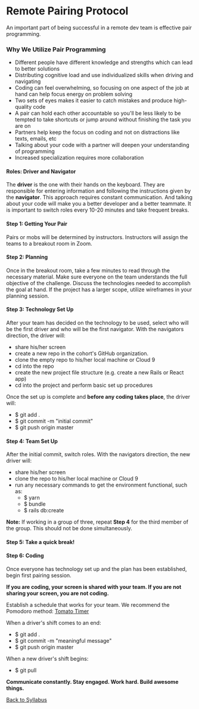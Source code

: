 # Remote Pairing Protocol

An important part of being successful in a remote dev team is effective pair programming.

### Why We Utilize Pair Programming
- Different people have different knowledge and strengths which can lead to better solutions
- Distributing cognitive load and use individualized skills when driving and navigating
- Coding can feel overwhelming, so focusing on one aspect of the job at hand can help focus energy on problem solving
- Two sets of eyes makes it easier to catch mistakes and produce high-quality code
- A pair can hold each other accountable so you'll be less likely to be tempted to take shortcuts or jump around without finishing the task you are on
- Partners help keep the focus on coding and not on distractions like texts, emails, etc
- Talking about your code with a partner will deepen your understanding of programming
- Increased specialization requires more collaboration

#### Roles: Driver and Navigator
The **driver** is the one with their hands on the keyboard. They are responsible for entering information and following the instructions given by the **navigator**. This approach requires constant communication. And talking about your code will make you a better developer and a better teammate. It is important to switch roles every 10-20 minutes and take frequent breaks.

#### Step 1: Getting Your Pair
Pairs or mobs will be determined by instructors. Instructors will assign the teams to a breakout room in Zoom.

#### Step 2: Planning
Once in the breakout room, take a few minutes to read through the necessary material. Make sure everyone on the team understands the full objective of the challenge. Discuss the technologies needed to accomplish the goal at hand. If the project has a larger scope, utilize wireframes in your planning session.

#### Step 3: Technology Set Up
After your team has decided on the technology to be used, select who will be the first driver and who will be the first navigator. With the navigators direction, the driver will:
- share his/her screen
- create a new repo in the cohort's GitHub organization.
- clone the empty repo to his/her local machine or Cloud 9
- cd into the repo
- create the new project file structure (e.g. create a new Rails or React app)
- cd into the project and perform basic set up procedures

Once the set up is complete and **before any coding takes place**, the driver will:
- $ git add .
- $ git commit -m "initial commit"
- $ git push origin master

#### Step 4: Team Set Up
After the initial commit, switch roles. With the navigators direction, the new driver will:
- share his/her screen
- clone the repo to his/her local machine or Cloud 9
- run any necessary commands to get the environment functional, such as:
  - $ yarn
  - $ bundle
  - $ rails db:create

**Note:** If working in a group of three, repeat **Step 4** for the third member of the group. This should not be done simultaneously.

#### Step 5: Take a quick break!

#### Step 6: Coding
Once everyone has technology set up and the plan has been established, begin first pairing session.

**If you are coding, your screen is shared with your team. If you are not sharing your screen, you are not coding.**

Establish a schedule that works for your team. We recommend the Pomodoro method: [Tomato Timer](https://tomato-timer.com/)

When a driver's shift comes to an end:
- $ git add .
- $ git commit -m "meaningful message"
- $ git push origin master

When a new driver's shift begins:
- $ git pull

**Communicate constantly. Stay engaged. Work hard. Build awesome things.**

[Back to Syllabus](../README.md)
